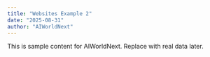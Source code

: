 ```yaml
---
title: "Websites Example 2"
date: "2025-08-31"
author: "AIWorldNext"
---
```

This is sample content for AIWorldNext. Replace with real data later.
